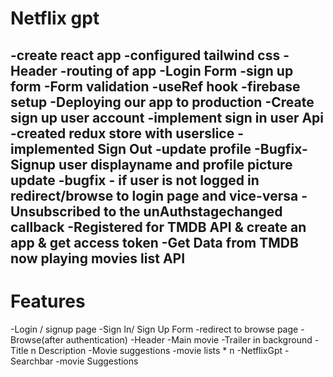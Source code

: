# Netflix gpt

-create react app
-configured tailwind css
-Header
-routing of app
-Login Form
-sign up form
-Form validation
-useRef hook
-firebase setup
-Deploying our app to production
-Create sign up user account
-implement sign in user Api
-created redux store with userslice
-implemented Sign Out
-update profile
-Bugfix- Signup user displayname and profile picture update
-bugfix  - if user is not logged in redirect/browse to login page and vice-versa
-Unsubscribed to the unAuthstagechanged callback
-Registered for TMDB API & create an app & get access token
-Get Data from TMDB now playing movies list API
-

# Features
-Login / signup page
    -Sign In/ Sign Up Form
    -redirect to browse page
-Browse(after authentication)
    -Header
    -Main movie
        -Trailer in background
        -Title n Description
        -Movie suggestions
            -movie lists * n
-NetflixGpt
    -Searchbar
    -movie Suggestions